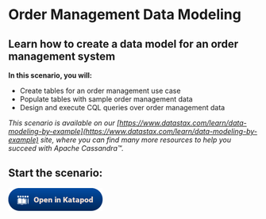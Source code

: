 # Order Management Data Modeling

## Learn how to create a data model for an order management system

**In this scenario, you will:**
* Create tables for an order management use case 
* Populate tables with sample order management data
* Design and execute CQL queries over order management data

_This scenario is available on our [https://www.datastax.com/learn/data-modeling-by-example](https://www.datastax.com/learn/data-modeling-by-example) site, where you can find many more resources to help you succeed with Apache Cassandra™._

## Start the scenario:

[![Open in KataPod](https://github.com/DataStax-Academy/katapod-shared-assets/blob/main/images/open-in-katapod.png)](https://gitpod.io/#https://github.com/ArtemChebotko/data-modeling-order-management-data/)

